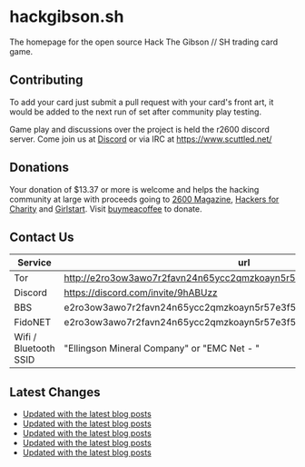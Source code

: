 # hackgibson.sh
The homepage for the open source Hack The Gibson // SH trading card game.


## Contributing

To add your card just submit a pull request with your card's front art, it would be added to the next run of set after community play testing.

Game play and discussions over the project is held the r2600 discord server. Come join us at [Discord](https://discord.com/invite/9hABUzz) or via IRC at https://www.scuttled.net/


## Donations

Your donation of $13.37 or more is welcome and helps the hacking community at large with proceeds going to [2600 Magazine](https://2600.com/), [Hackers for Charity](https://hackersforcharity.org) and [Girlstart](https://girlstart.org).  Visit [buymeacoffee](https://www.buymeacoffee.com/hackgibson.sh) to donate.


## Contact Us

Service | url
-|-
Tor | http://e2ro3ow3awo7r2favn24n65ycc2qmzkoayn5r57e3f56nvjwdcgg32ad.onion
Discord | https://discord.com/invite/9hABUzz
BBS | e2ro3ow3awo7r2favn24n65ycc2qmzkoayn5r57e3f56nvjwdcgg32ad.onion:23
FidoNET | e2ro3ow3awo7r2favn24n65ycc2qmzkoayn5r57e3f56nvjwdcgg32ad.onion:24554
Wifi / Bluetooth SSID | "Ellingson Mineral Company" or "EMC Net - <fidonet address>"

## Latest Changes
<!-- BLOG-POST-LIST:START -->
- [Updated with the latest blog posts](https://github.com/DFW2600/hackgibson.sh/commit/96c09ab77ec7892fa7edb35708d1cef739c2308f)
- [Updated with the latest blog posts](https://github.com/DFW2600/hackgibson.sh/commit/8f3466c63d456a3e8fcee6911975e47584c35a3e)
- [Updated with the latest blog posts](https://github.com/DFW2600/hackgibson.sh/commit/66bf38ddaef7c797792fe77bd28d6a86a3cc62b9)
- [Updated with the latest blog posts](https://github.com/DFW2600/hackgibson.sh/commit/384ed48e52e424c9603de078674fe65ab4f91b81)
- [Updated with the latest blog posts](https://github.com/DFW2600/hackgibson.sh/commit/281c71fb084c25b8adb335753e60e37c845b29e5)
<!-- BLOG-POST-LIST:END -->
